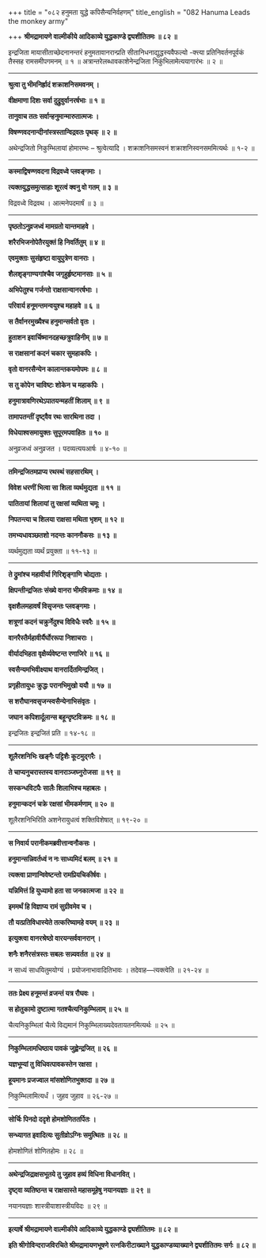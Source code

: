 +++
title = "०८२ हनुमता युद्धे कपिसैन्यनिर्वहणम्"
title_english = "082 Hanuma Leads the monkey army"

+++
**श्रीमद्रामायणे वाल्मीकीये आदिकाव्ये युद्धकाण्डे द्व्यशीतितमः ॥ ८२ ॥**

इन्द्रजिता मायासीताच्छेदनानन्तरं हनुमतावानरान्प्रति सीतानिधनाद्युद्धस्यवैफल्यो -क्त्त्या प्रतिनिवर्तनपूर्वकं तैस्सह रामसमीपगमनम् ॥ १ ॥ अत्रान्तरेलब्धावकाशेनेन्द्रजिता निकुंभिलामेत्ययागारंभः ॥ २ ॥

****

**श्रुत्वा तु भीमनिर्ह्रादं शक्राशनिसमवनम् ।**

**वीक्षमाणा दिशः सर्वा दुद्रुवुर्वानरर्षभाः ॥ १ ॥**

**तानुवाच ततः सर्वान्हनुमान्मारुतात्मजः ।**

**विषण्णवदनान्दीनांस्त्रस्तान्विद्रवतः पृथक् ॥ २ ॥**

अथेन्द्रजितो निकुम्भिलायां होमारम्भः – श्रुत्वेत्यादि । शक्राशनिसमस्वनं शक्राशनिस्वनसममित्यर्थः ॥ १-२ ॥

****

**कस्माद्विषण्णवदना विद्रवध्वे प्लवङ्गमाः ।**

**त्यक्तयुद्धसमुत्साहाः शूरत्वं क्वनु वो गतम् ॥ ३ ॥**

विद्रवध्वे विद्रवथ । आत्मनेपदमार्षं ॥ ३ ॥

****

**पृष्ठतोऽनुव्रजध्वं मामग्रतो यान्तमाहवे ।**

**शरैरभिजनोपेतैरयुक्तं हि निवर्तितुम् ॥ ४ ॥**

**एवमुक्ताः सुसंहृष्टा वायुपुत्रेण वानराः ।**

**शैलशृङ्गाण्यगांश्चैव जगृहुर्हृष्टमानसाः ॥ ५ ॥**

**अभिपेतुश्च गर्जन्तो राक्षसान्वानरर्षभाः ।**

**परिवार्य हनूमन्तमन्वयुश्च महाहवे ॥ ६ ॥**

**स तैर्वानरमुख्यैश्च हनुमान्सर्वतो वृतः ।**

**हुताशन इवार्चिष्मानदहच्छत्रुवाहिनीम् ॥ ७ ॥**

**स राक्षसानां कदनं चकार सुमहाकपिः ।**

**वृतो वानरसैन्येन कालान्तकयमोपमः ॥ ८ ॥**

**स तु कोपेन चाविष्टः शोकेन च महाकपिः ।**

**हनुमात्रावणिरथेऽपातयन्महतीं शिलाम् ॥ ९ ॥**

**तामापतन्तीं दृष्ट्वैव रथः सारथिना तदा ।**

**विधेयाश्वसमायुक्तः सुपूरमपवाहितः ॥ १० ॥**

अनुव्रजध्वं अनुव्रजत । पदव्यत्ययआर्षः ॥ ४-१० ॥

****

**तमिन्द्रजितमप्राप्य रथस्थं सहसारथिम् ।**

**विवेश धरणीं भित्वा सा शिला व्यर्थमुद्यता ॥ ११ ॥**

**पातितायां शिलायां तु रक्षसां व्यथिता चमूः ।**

**निपतन्त्या च शिलया राक्षसा मथिता भृशम् ॥ १२ ॥**

**तमभ्यधावञ्छतशो नदन्तः काननौकसः ॥ १३ ॥**

व्यर्थमुद्यता व्यर्थं प्रयुक्ता ॥ ११-१३ ॥

****

**ते द्रुमांश्च महावीर्या गिरिशृङ्गाणि चोद्यताः ।**

**क्षिपन्तीन्द्रजितः संख्ये वानरा भीमविक्रमाः ॥ १४ ॥**

**वृक्षशैलमहावर्षं विसृजन्तः प्लवङ्गमाः ।**

**शत्रूणां कदनं चक्रुर्नेदुश्च विविधैः स्वरैः ॥ १५ ॥**

**वानरैस्तैर्महावीर्यैर्घोररूपा निशाचराः ।**

**वीर्यादभिहता वृक्षैर्व्यवेष्टन्त रणाजिरे ॥ १६ ॥**

**स्वसैन्यमभिवीक्ष्याथ वानरार्दितमिन्द्रजित् ।**

**प्रगृहीतायुधः क्रुद्धः परानभिमुखो ययौ ॥ १७ ॥**

**स शरौघानवसृजन्स्वसैन्येनाभिसंवृतः ।**

**जघान कपिशार्दूलान्स बहून्दृष्टविक्रमः ॥ १८ ॥**

इन्द्रजितः इन्द्रजितं प्रति ॥ १४-१८ ॥

****

**शूलैरशनिभिः खङ्गैः पट्टिशैः कूटमुद्गरैः ।**

**ते चाप्यनुचरास्तस्य वानराञ्जघ्नुरोजसा ॥ १९ ॥**

**सस्कन्धविटपैः सालैः शिलाभिश्च महाबलः ।**

**हनुमान्कदनं चक्रे रक्षसां भीमकर्मणाम् ॥ २० ॥**

शूलैरशनिभिरिति अशनेरायुधत्वं शक्तिविशेषात् ॥ १९-२० ॥

****

**स निवार्य परानीकमब्रवीत्तान्वनौकसः ।**

**हनुमान्सन्निवर्तध्वं न नः साध्यमिदं बलम् ॥ २१ ॥**

**त्यक्त्वा प्राणान्विवेष्टन्तो रामप्रियचिकीर्षवः ।**

**यन्निमित्तं हि युध्यामो हता सा जनकात्मजा ॥ २२ ॥**

**इममर्थं हि विज्ञाप्य रामं सुग्रीवमेव च ।**

**तौ यत्प्रतिविधास्येते तत्करिष्यामहे वयम् ॥ २३ ॥**

**इत्युक्त्वा वानरश्रेष्ठो वारयन्सर्ववानरान् ।**

**शनैः शनैरसंत्रस्तः सबलः सन्न्यवर्तत ॥ २४ ॥**

न साध्यं साधयितुमयोग्यं । प्रयोजनाभावादितिभावः । तदेवाह—त्यक्त्वेति ॥ २१-२४ ॥

****

**ततः प्रेक्ष्य हनूमन्तं व्रजन्तं यत्र रौघवः ।**

**स होतुकामो दुष्टात्मा गतश्चैत्यनिकुम्भिलाम् ॥ २५ ॥**

चैत्यनिकुम्भिलां चैत्ये विद्यमानं निकुम्भिलाख्यदेवतायतनमित्यर्थः ॥ २५ ॥

****

**निकुम्भिलामधिष्ठाय पावकं जुह्वेन्द्रजित् ॥ २६ ॥**

**यज्ञभूम्यां तु विधिवत्पावकस्तेन रक्षसा ।**

**हूयमानः प्रजज्वाल मांसशोणितभुक्तदा ॥ २७ ॥**

निकुम्भिलामित्यर्धं । जुहव जुहाव ॥ २६-२७ ॥

****

**सोर्चिः पिनदो ददृशे होमशोणिततर्पितः ।**

**सन्ध्यागत इवादित्यः सुतीव्रोऽग्निः समुत्थितः ॥ २८ ॥**

होमशोणितं शोणितहोमः ॥ २८ ॥

****

**अथेन्द्रजिद्राक्षसभूतये तु जुहाव हव्यं विधिना विधानवित् ।**

**दृष्ट्वा व्यतिष्ठन्त च राक्षसास्ते महासमूहेषु नयानयज्ञाः ॥ २९ ॥**

नयानयज्ञाः शास्त्रीयाशास्त्रीयविदः ॥ २९ ॥

****

**इत्यार्षे श्रीमद्रामायणे वाल्मीकीये आदिकाव्ये युद्धकाण्डे द्व्यशीतितमः ॥ ८२ ॥**

**इति श्रीगोविन्दराजविरचिते श्रीमद्रामायणभूषणे रत्नकिरीटाख्याने युद्धकाण्डव्याख्याने द्व्यशीतितमः सर्गः ॥ ८२ ॥**
